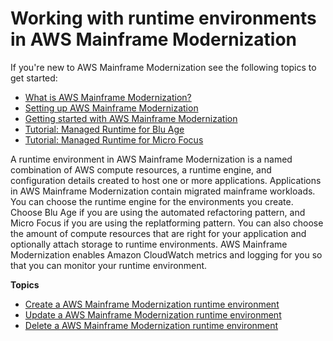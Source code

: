 # Working with runtime environments in AWS Mainframe Modernization<a name="environments-m2"></a>

If you're new to AWS Mainframe Modernization see the following topics to get started:
+ [What is AWS Mainframe Modernization?](what-is-m2.md)
+ [Setting up AWS Mainframe Modernization](setting-up.md)
+ [Getting started with AWS Mainframe Modernization](getting-started.md)
+ [Tutorial: Managed Runtime for Blu Age](tutorial-runtime-ba.md)
+ [Tutorial: Managed Runtime for Micro Focus](tutorial-runtime.md)

A runtime environment in AWS Mainframe Modernization is a named combination of AWS compute resources, a runtime engine, and configuration details created to host one or more applications\. Applications in AWS Mainframe Modernization contain migrated mainframe workloads\. You can choose the runtime engine for the environments you create\. Choose Blu Age if you are using the automated refactoring pattern, and Micro Focus if you are using the replatforming pattern\. You can also choose the amount of compute resources that are right for your application and optionally attach storage to runtime environments\. AWS Mainframe Modernization enables Amazon CloudWatch metrics and logging for you so that you can monitor your runtime environment\.

**Topics**
+ [Create a AWS Mainframe Modernization runtime environment](create-environments-m2.md)
+ [Update a AWS Mainframe Modernization runtime environment](update-environments-m2.md)
+ [Delete a AWS Mainframe Modernization runtime environment](delete-environments-m2.md)